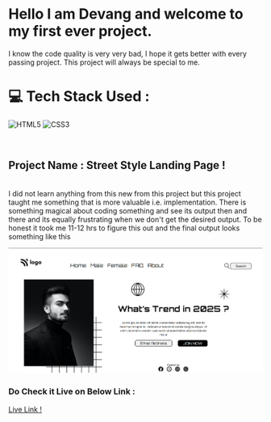 # Hello I am **Devang** and welcome to my first ever project.
I know the code quality is very very bad, I hope it gets  better with every passing project. This project will always be special to me.
</br>
# 💻 Tech Stack Used :

![HTML5](https://img.shields.io/badge/html5-%23E34F26.svg?style=for-the-badge&logo=html5&logoColor=white) ![CSS3](https://img.shields.io/badge/css3-%231572B6.svg?style=for-the-badge&logo=css3&logoColor=white) 

</br>

 ## Project Name : Street Style Landing Page !


</br>
I did not learn anything from this new from this project but this project taught me something that is  more valuable  i.e. implementation. There is something magical about coding something and see its output then and there and its equally frustrating when we don't get the desired output. To be honest it took me 11-12 hrs to figure this out and the final output looks something  like this

![Output](./1.png)
 
### Do Check it Live on Below Link :

[Live Link !](https://street-style-landing-pagee.netlify.app/)
